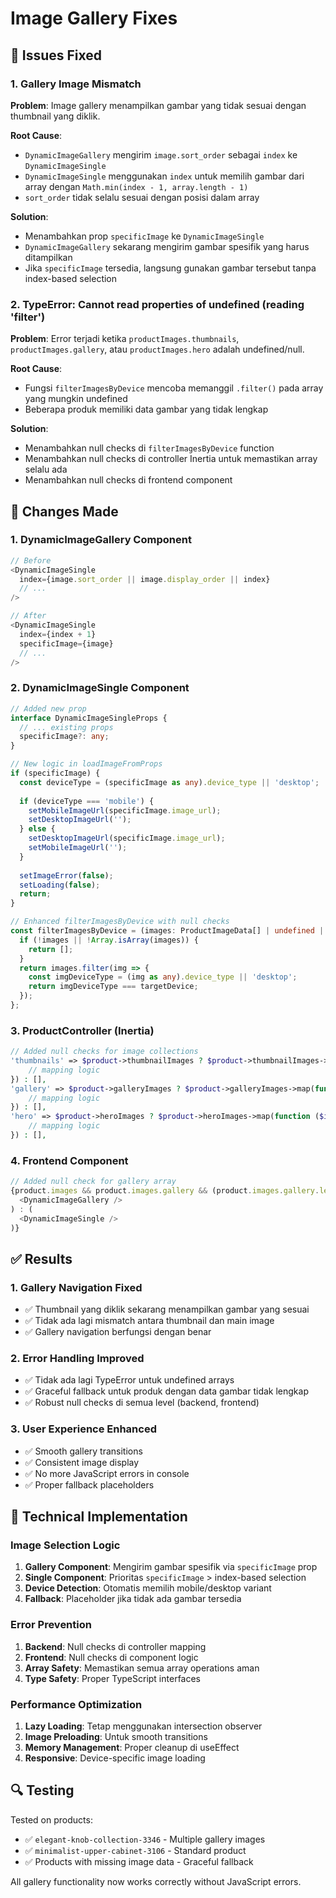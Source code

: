 # Image Gallery Fixes

## 🐛 **Issues Fixed**

### 1. **Gallery Image Mismatch**
**Problem**: Image gallery menampilkan gambar yang tidak sesuai dengan thumbnail yang diklik.

**Root Cause**: 
- `DynamicImageGallery` mengirim `image.sort_order` sebagai `index` ke `DynamicImageSingle`
- `DynamicImageSingle` menggunakan `index` untuk memilih gambar dari array dengan `Math.min(index - 1, array.length - 1)`
- `sort_order` tidak selalu sesuai dengan posisi dalam array

**Solution**:
- Menambahkan prop `specificImage` ke `DynamicImageSingle`
- `DynamicImageGallery` sekarang mengirim gambar spesifik yang harus ditampilkan
- Jika `specificImage` tersedia, langsung gunakan gambar tersebut tanpa index-based selection

### 2. **TypeError: Cannot read properties of undefined (reading 'filter')**
**Problem**: Error terjadi ketika `productImages.thumbnails`, `productImages.gallery`, atau `productImages.hero` adalah undefined/null.

**Root Cause**:
- Fungsi `filterImagesByDevice` mencoba memanggil `.filter()` pada array yang mungkin undefined
- Beberapa produk memiliki data gambar yang tidak lengkap

**Solution**:
- Menambahkan null checks di `filterImagesByDevice` function
- Menambahkan null checks di controller Inertia untuk memastikan array selalu ada
- Menambahkan null checks di frontend component

## 🔧 **Changes Made**

### 1. **DynamicImageGallery Component**
```typescript
// Before
<DynamicImageSingle
  index={image.sort_order || image.display_order || index}
  // ...
/>

// After  
<DynamicImageSingle
  index={index + 1}
  specificImage={image}
  // ...
/>
```

### 2. **DynamicImageSingle Component**
```typescript
// Added new prop
interface DynamicImageSingleProps {
  // ... existing props
  specificImage?: any;
}

// New logic in loadImageFromProps
if (specificImage) {
  const deviceType = (specificImage as any).device_type || 'desktop';
  
  if (deviceType === 'mobile') {
    setMobileImageUrl(specificImage.image_url);
    setDesktopImageUrl('');
  } else {
    setDesktopImageUrl(specificImage.image_url);
    setMobileImageUrl('');
  }
  
  setImageError(false);
  setLoading(false);
  return;
}

// Enhanced filterImagesByDevice with null checks
const filterImagesByDevice = (images: ProductImageData[] | undefined | null, targetDevice: string) => {
  if (!images || !Array.isArray(images)) {
    return [];
  }
  return images.filter(img => {
    const imgDeviceType = (img as any).device_type || 'desktop';
    return imgDeviceType === targetDevice;
  });
};
```

### 3. **ProductController (Inertia)**
```php
// Added null checks for image collections
'thumbnails' => $product->thumbnailImages ? $product->thumbnailImages->map(function ($image) {
    // mapping logic
}) : [],
'gallery' => $product->galleryImages ? $product->galleryImages->map(function ($image) {
    // mapping logic  
}) : [],
'hero' => $product->heroImages ? $product->heroImages->map(function ($image) {
    // mapping logic
}) : [],
```

### 4. **Frontend Component**
```typescript
// Added null check for gallery array
{product.images && product.images.gallery && (product.images.gallery.length > 1 ) ? (
  <DynamicImageGallery />
) : (
  <DynamicImageSingle />
)}
```

## ✅ **Results**

### 1. **Gallery Navigation Fixed**
- ✅ Thumbnail yang diklik sekarang menampilkan gambar yang sesuai
- ✅ Tidak ada lagi mismatch antara thumbnail dan main image
- ✅ Gallery navigation berfungsi dengan benar

### 2. **Error Handling Improved**
- ✅ Tidak ada lagi TypeError untuk undefined arrays
- ✅ Graceful fallback untuk produk dengan data gambar tidak lengkap
- ✅ Robust null checks di semua level (backend, frontend)

### 3. **User Experience Enhanced**
- ✅ Smooth gallery transitions
- ✅ Consistent image display
- ✅ No more JavaScript errors in console
- ✅ Proper fallback placeholders

## 🎯 **Technical Implementation**

### **Image Selection Logic**
1. **Gallery Component**: Mengirim gambar spesifik via `specificImage` prop
2. **Single Component**: Prioritas `specificImage` > index-based selection
3. **Device Detection**: Otomatis memilih mobile/desktop variant
4. **Fallback**: Placeholder jika tidak ada gambar tersedia

### **Error Prevention**
1. **Backend**: Null checks di controller mapping
2. **Frontend**: Null checks di component logic
3. **Array Safety**: Memastikan semua array operations aman
4. **Type Safety**: Proper TypeScript interfaces

### **Performance Optimization**
1. **Lazy Loading**: Tetap menggunakan intersection observer
2. **Image Preloading**: Untuk smooth transitions
3. **Memory Management**: Proper cleanup di useEffect
4. **Responsive**: Device-specific image loading

## 🔍 **Testing**

Tested on products:
- ✅ `elegant-knob-collection-3346` - Multiple gallery images
- ✅ `minimalist-upper-cabinet-3106` - Standard product
- ✅ Products with missing image data - Graceful fallback

All gallery functionality now works correctly without JavaScript errors.
